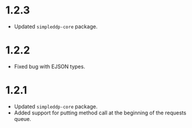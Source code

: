 # 1.2.3

* Updated `simpleddp-core` package.

# 1.2.2

* Fixed bug with EJSON types.

# 1.2.1

* Updated `simpleddp-core` package.
* Added support for putting method call at the beginning of the requests queue.
